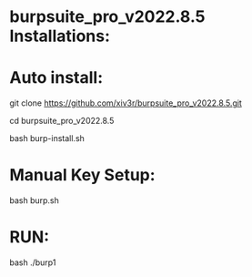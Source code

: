# burpsuite_pro_v2022.8.5 Installations: 

# Auto install:

git clone https://github.com/xiv3r/burpsuite_pro_v2022.8.5.git

cd burpsuite_pro_v2022.8.5

bash burp-install.sh



# Manual Key Setup:

bash burp.sh


# RUN:

bash ./burp1
